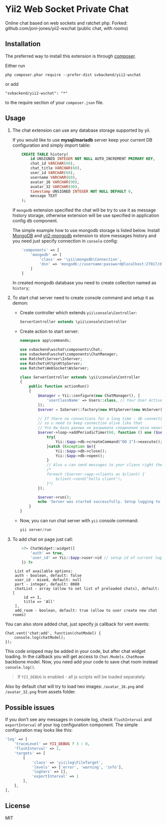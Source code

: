 Yii2 Web Socket Private Chat
===============

Online chat based on web sockets and ratchet php. Forked: github.com/joni-jones/yii2-wschat (public chat, with rooms)

Installation
------------

The preferred way to install this extension is through [composer](http://getcomposer.org/download/).

Either run

```
php composer.phar require --prefer-dist svbackend/yii2-wschat
```

or add

```
"svbackend/yii2-wschat": "*"
```

to the require section of your `composer.json` file.

Usage
------------

1. The chat extension can use any database storage supported by yii.

    If you would like to use **mysql/mariadb** server keep your current DB configuration and simply import table:
    ```sql
        CREATE TABLE history(
            id UNSIGNED INTEGER NOT NULL AUTO_INCREMENT PRIMARY KEY,
            chat_id VARCHAR(60),
            chat_title VARCHAR(60),
            user_id VARCHAR(60),
            username VARCHAR(60),
            avatar_16 VARCHAR(90),
            avatar_32 VARCHAR(90),
            timestamp UNSIGNED INTEGER NOT NULL DEFAULT 0,
            message TEXT
        );
    ```

    If `mongodb` extension specified the chat will be try to use it as message history storage, otherwise extension
will be use specified in application config db component.

    The simple example how to use mongodb storage is listed below.
Install [MongoDB](http://docs.mongodb.org/) and [yii2-mongodb](http://www.yiiframework.com/doc-2.0/ext-mongodb-index.html)
extension to store messages history and you need just specify connection in `console` config:

    ```php
        'components' => [
            'mongodb' => [
                'class' => '\yii\mongodb\Connection',
                'dsn' => 'mongodb://username:password@localhost:27017/dbname'
            ]
        ]
    ```
    In created mongodb database you need to create collection named as `history`;


2. To start chat server need to create console command and setup it as demon:
    - Create controller which extends `yii\console\Controller`:
        
        ```php
        ServerController extends \yii\console\Controller
        ```
        
    - Create action to start server:
    
        ```php
        namespace app\commands;

        use svbackend\wschat\components\Chat;
        use svbackend\wschat\components\ChatManager;
        use Ratchet\Server\IoServer;
        use Ratchet\Http\HttpServer;
        use Ratchet\WebSocket\WsServer;
        
        class ServerController extends \yii\console\Controller
        {
            public function actionRun()
            {
                $manager = Yii::configure(new ChatManager(), [
                    'userClassName' => Users::class, // Your User Active Record model class
                ]);
                $server = IoServer::factory(new HttpServer(new WsServer(new Chat($manager))), 8080);

                // If there no connections for a long time - db connection will be closed and new users will get the error
                // so u need to keep connection alive like that
                // Что бы база данных не разрывала соединения изза неактивности
                $server->loop->addPeriodicTimer(60, function () use ($server) {
                    try{
                        Yii::$app->db->createCommand("DO 1")->execute();
                    }catch (Exception $e){
                        Yii::$app->db->close();
                        Yii::$app->db->open();
                    }
                    // Also u can send messages to your cliens right there
                    /*
                    foreach ($server->app->clients as $client) {
                        $client->send("hello client");
                    }*/
                });

                $server->run();
                echo 'Server was started successfully. Setup logging to get more details.'.PHP_EOL;
            }
        }
        ```
       
        
    - Now, you can run chat server with `yii` console command:
    
        ```php
        yii server/run
        ```
        
3. To add chat on page just call:


        
    ```php  
        <?= ChatWidget::widget([
            'auth' => true,
            'user_id' => Yii::$app->user->id // setup id of current logged user
        ]) ?>
    ```
    
        List of available options:
        auth - boolean, default: false
        user_id - mixed, default: null
        port - integer, default: 8080
        chatList - array (allow to set list of preloaded chats), default: [
            id => 1,
            title => 'All'
        ],
        add_room - boolean, default: true (allow to user create new chat rooms)

You can also store added chat, just specify js callback for vent events:

    Chat.vent('chat:add', function(chatModel) {
        console.log(chatModel);
    });
    
This code snipped may be added in your code, but after chat widget loading. In the callback you will get access to ``Chat.Models.ChatRoom`` backbone model. Now, you need add your code to save chat room instead `console.log()`.

> If `YII_DEBUG` is enabled - all js scripts will be loaded separately.

Also by default chat will try to load two images:
`/avatar_16.png` and `/avatar_32.png` from assets folder.

Possible issues
----

If you don't see any messages in console log, check `flushInterval` and `exportInterval` of your log configuration component. The simple configuration may looks like this:
```php
'log' => [
    'traceLevel' => YII_DEBUG ? 3 : 0,
    'flushInterval' => 1,
    'targets' => [
        [
            'class' => 'yii\log\FileTarget',
            'levels' => ['error', 'warning', 'info'],
            'logVars' => [],
            'exportInterval' => 1
        ],
    ],
],
```

License
----

MIT
